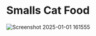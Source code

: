 # Smalls Cat Food
![Screenshot 2025-01-01 161555](https://github.com/user-attachments/assets/8d7b69ef-5d24-49e1-9ae5-63037a3aa777)

